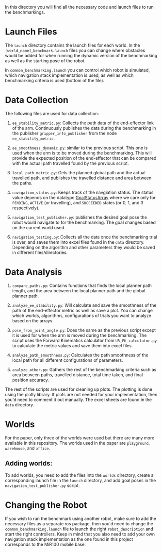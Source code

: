 In this directory you will find all the necessary code and launch files to run the benchmarkings.


# Launch Files

The `launch` directory contains the launch files for each world. In the `[world_name]_benchmark.launch` files you can change where obstacles would be added for when running the dynamic version of the benchmarking as well as the starting pose of the robot.

In `common_benchmarking.launch` you can control which robot is simulated, which navigation stack implementation is used, as well as which benchmarking criteria is used (bottom of the file).

# Data Collection

The following files are used for data collection:

1. `ee_stability_metric.py`: Collects the path data of the end-effector link of the arm. Continuously publishes the data during the benchmarking in the publisher `gripper_info_publisher` from the node `ee_stability_metric`.

2. `ee_smoothness_dynamic.py`: similar to the previous script. This one is used when the arm is to be moved during the benchmarking. This will provide the expected position of the end-effector that can be compared with the actual path travelled found by the previous script.

3. `local_path_metric.py`: Gets the planned global path and the actual travelled path, and publishes the travelled distance and area between the paths. 

4. `navigation_status.py`: Keeps track of the navgiation status. The status value depends on the datatype [GoalStatusArray](http://docs.ros.org/en/kinetic/api/actionlib_msgs/html/msg/GoalStatusArray.html) where we care only for `PENDING`, `ACTIVE` (or travelling), and `SUCCEEDED` states (or 0, 1, and 3 respectively).

5. `navigation_test_publisher.py`: publishes the desired goal pose the robot would navigate to for the benchmarking. The goal changes based on the current world used.

6. `navigation_testing.py`: Collects all the data once the benchmarking trial is over, and saves them into excel files found in the `data` directory. Depending on the algorithm and other parameters they would be saved in different files/directories.


# Data Analysis

1. `compare_paths.py`: Contains functions that finds the local planner path length, and the area between the local planner path and the global planner path.

2. `analyze_ee_stability.py`: Will calculate and save the smoothness of the path of the end-effector metric as well as save a plot. You can change which worlds, algorithms, configurations of trials you want to analyze based on the arrays

3. `pose_from_joint_angle.py`: Does the same as the previous script except it is used for when the arm is moved during the benchmarking. The script uses the Forward Kinematics calculator from `UR_FK_calculator.py` to calculate the metric values and save them into excel files.

4. `analyze_path_smoothness.py`: Calculates the path smoothness of the local path for all different configurations of parameters.

5. `analyze_other.py`: Gathers the rest of the benchmarking criteria such as area between paths, travelled distance, total time taken, and final position accuracy.

The rest of the scripts are used for cleaning up plots. The plotting is done using the plotly library. If plots are not needed for your implementation, then you'd need to comment it out manually. The excel sheets are found in the `data` directory.

# Worlds

For the paper, only three of the worlds were used but there are many more available in this repository. The worlds used in the paper are `playground`, `warehouse`, and `office`. 

## Adding worlds:

To add worlds, you need to add the files into the `worlds` directory, create a corresponding launch file in the `launch` directory, and add goal poses in the `navigation_test_publisher.py` script.

# Changing the Robot

If you wish to run the benchmark using another robot, make sure to add the necessary files as a separate ros package. then you'd need to change the `common_benchmarking.launch` file to launch the right `robot_description` and start the right controllers. Keep in mind that you also need to add your own navigation stack implementation as the one found in this project corresponds to the MiR100 mobile base.